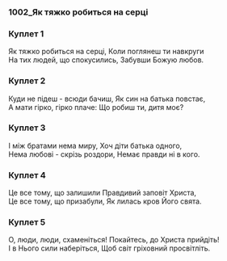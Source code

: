 ### 1002_Як тяжко робиться на серці
### Куплет 1
Як тяжко робиться на серці, Коли поглянеш ти навкруги <br/>На тих людей, що спокусились, Забувши Божую любов.
### Куплет 2
Куди не підеш - всюди бачиш, Як син на батька повстає, <br/>А мати гірко, гірко плаче: Що робиш ти, дитя моє?
### Куплет 3
І між братами нема миру, Хоч діти батька одного, <br/>Нема любові - скрізь роздори, Немає правди ні в кого.
### Куплет 4
Це все тому, що залишили Правдивий заповіт Христа, <br/>Це все тому, що призабули, Як лилась кров Його свята.
### Куплет 5
О, люди, люди, схаменіться! Покайтесь, до Христа прийдіть! <br/>І в Нього сили наберіться, Щоб світ гріховний просвітліть.
